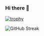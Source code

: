 ### Hi there 👋
[![trophy](https://github-profile-trophy.vercel.app/?username=pengx17&row=2&column=3)](https://github.com/pengx17/github-profile-trophy)

![GitHub Streak](http://github-readme-streak-stats.herokuapp.com?user=pengx17&date_format=M%20j%5B%2C%20Y%5D)
